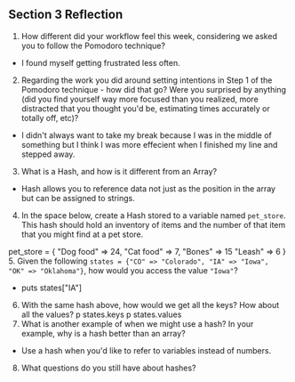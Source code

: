 ## Section 3 Reflection

1. How different did your workflow feel this week, considering we asked you to follow the Pomodoro technique?
 * I found myself getting frustrated less often.  
2. Regarding the work you did around setting intentions in Step 1 of the Pomodoro technique - how did that go? Were you surprised by anything (did you find yourself way more focused than you realized, more distracted that you thought you'd be, estimating times accurately or totally off, etc)?
 * I didn't always want to take my break because I was in the middle of something but I think I was more effecient when I finished my line and stepped away.
3. What is a Hash, and how is it different from an Array?
 * Hash allows you to reference data not just as the position in the array but can be assigned to strings.
4. In the space below, create a Hash stored to a variable named `pet_store`.  This hash should hold an inventory of items and the number of that item that you might find at a pet store.

pet_store = {
  "Dog food" => 24,
  "Cat food" => 7,
  "Bones" => 15
  "Leash" => 6
}
5. Given the following `states = {"CO" => "Colorado", "IA" => "Iowa", "OK" => "Oklahoma"}`, how would you access the value `"Iowa"`?
 * puts states["IA"]
6. With the same hash above, how would we get all the keys?  How about all the values?
p states.keys
p states.values
7. What is another example of when we might use a hash?  In your example, why is a hash better than an array?
 * Use a hash when you'd like to refer to variables instead of numbers.

8. What questions do you still have about hashes?
